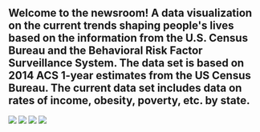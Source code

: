 ## Welcome to the newsroom! A  data visualization on the current trends shaping people's lives based on the  information from the U.S. Census Bureau and the Behavioral Risk Factor Surveillance System. The data set is based on 2014 ACS 1-year estimates from the US Census Bureau. The current data set includes data on rates of income, obesity, poverty, etc. by state.
<p float="left">
<img src = "https://github.com/BanuNathan/D3-Challenge/blob/main/assets/data/Screenshot%20(119).png">
<img src = "https://github.com/BanuNathan/D3-Challenge/blob/main/assets/data/Screenshot%20(123).png">
<img src = "https://github.com/BanuNathan/D3-Challenge/blob/main/assets/data/Screenshot%20(122).png">
<img src = "https://github.com/BanuNathan/D3-Challenge/blob/main/assets/data/Screenshot%20(124).png">
</p>
